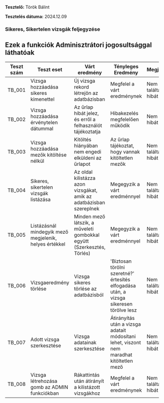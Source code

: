 
**Tesztelő:** Török Bálint

**Tesztelés dátuma:** 2024.12.09

### Sikeres, Sikertelen vizsgák feljegyzése ###
## Ezek a funkciók Adminisztrátori jogosultsággal láthatóak ##

| Teszt szám | Teszt eset | Várt eredmény | Tényleges Eredmény | Megjegyzés |
|------------|------------|---------------|--------------------|------------|
| TB_001 | Vizsga hozzáadása sikeres kimenettel | Új vizsga rekord létrejön az adatbázisban | Megfelel a várt eredménynek | Nem találtam hibát |
| TB_002 | Vizsga hozzáadása érvénytelen dátummal | Az űrlap hibát jelez, és erről a felhasználót tájékoztatja | Hibakezelés megfelelően működik | Nem talátam hibát |
| TB_003 | Vizsga hozzáadása mezők kitöltése nélkül | Kitöltés hiányában nem engedi elküldeni az űrlapot | Az űrlap tájékoztat, hogy vannak kitöltetlen mezők | Nem találtam hibát |
| TB_004 | Sikeres, sikertelen vizsgák listázása | Az oldal kilistázza azon vizsgákat, amik az adatbázisban szereplnek | Megegyzik a várt eredménnyel | Nem találtam hibát |
| TB_005 | Listázásnál mindegyik mező megjelenik, helyes értékkel | Minden mező látszik, a műveleti gombokkal együtt (Szerkesztés, Törlés) | Megegyzik a várt eredménnyel | Nem találtam hibát |
| TB_006 | Vizsgaeredmény törlése | Vizsga sikeres törlése az adatbázisból | 'Biztosan törölni szeretné?' értesítés elfogadása után, a vizsga sikeresen törölve lesz | Nem találtam hibát |
| TB_007 | Adott vizsga szerkesztése | Vizsga adatainak szerkesztése | Átirányítás után a vizsga adatait módosítani lehet, viszont nem maradhat kitöltetlen mező | Nem találtam hibát |
| TB_008 | Vizsga létrehozása gomb az ADMIN funkciókban | Rákattintás után átirányít a kilistázott vizsgákhoz | Megfelel a várt eredménynek | Nem találtam hibát |